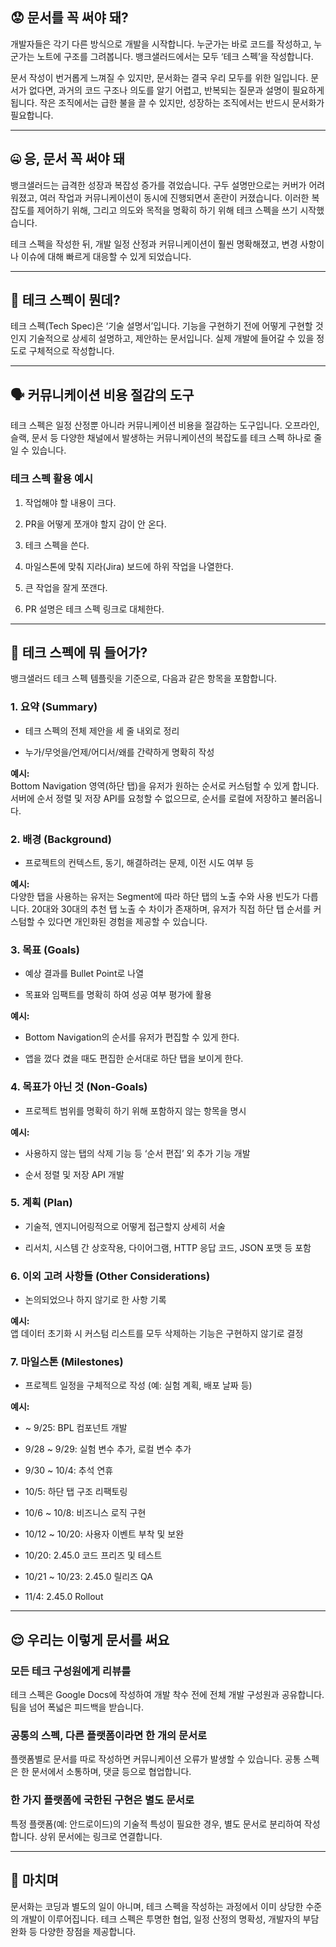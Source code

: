 ## 😟 문서를 꼭 써야 돼?

개발자들은 각기 다른 방식으로 개발을 시작합니다. 누군가는 바로 코드를 작성하고, 누군가는 노트에 구조를 그려봅니다. 뱅크샐러드에서는 모두 ‘테크 스펙’을 작성합니다.

문서 작성이 번거롭게 느껴질 수 있지만, 문서화는 결국 우리 모두를 위한 일입니다. 문서가 없다면, 과거의 코드 구조나 의도를 알기 어렵고, 반복되는 질문과 설명이 필요하게 됩니다. 작은 조직에서는 급한 불을 끌 수 있지만, 성장하는 조직에서는 반드시 문서화가 필요합니다.

---

## 🤐 응, 문서 꼭 써야 돼

뱅크샐러드는 급격한 성장과 복잡성 증가를 겪었습니다. 구두 설명만으로는 커버가 어려워졌고, 여러 작업과 커뮤니케이션이 동시에 진행되면서 혼란이 커졌습니다. 이러한 복잡도를 제어하기 위해, 그리고 의도와 목적을 명확히 하기 위해 테크 스펙을 쓰기 시작했습니다.

테크 스펙을 작성한 뒤, 개발 일정 산정과 커뮤니케이션이 훨씬 명확해졌고, 변경 사항이나 이슈에 대해 빠르게 대응할 수 있게 되었습니다.

---

## 🤔 테크 스펙이 뭔데?

테크 스펙(Tech Spec)은 ‘기술 설명서’입니다. 기능을 구현하기 전에 어떻게 구현할 것인지 기술적으로 상세히 설명하고, 제안하는 문서입니다. 실제 개발에 들어갈 수 있을 정도로 구체적으로 작성합니다.

---

## 🗣 커뮤니케이션 비용 절감의 도구

테크 스펙은 일정 산정뿐 아니라 커뮤니케이션 비용을 절감하는 도구입니다. 오프라인, 슬랙, 문서 등 다양한 채널에서 발생하는 커뮤니케이션의 복잡도를 테크 스펙 하나로 줄일 수 있습니다.

### 테크 스펙 활용 예시

1. 작업해야 할 내용이 크다.
    
2. PR을 어떻게 쪼개야 할지 감이 안 온다.
    
3. 테크 스펙을 쓴다.
    
4. 마일스톤에 맞춰 지라(Jira) 보드에 하위 작업을 나열한다.
    
5. 큰 작업을 잘게 쪼갠다.
    
6. PR 설명은 테크 스펙 링크로 대체한다.
    

---

## 👀 테크 스펙에 뭐 들어가?

뱅크샐러드 테크 스펙 템플릿을 기준으로, 다음과 같은 항목을 포함합니다.

### 1. 요약 (Summary)

- 테크 스펙의 전체 제안을 세 줄 내외로 정리
    
- 누가/무엇을/언제/어디서/왜를 간략하게 명확히 작성
    

**예시:**  
Bottom Navigation 영역(하단 탭)을 유저가 원하는 순서로 커스텀할 수 있게 합니다. 서버에 순서 정렬 및 저장 API를 요청할 수 없으므로, 순서를 로컬에 저장하고 불러옵니다.

### 2. 배경 (Background)

- 프로젝트의 컨텍스트, 동기, 해결하려는 문제, 이전 시도 여부 등
    

**예시:**  
다양한 탭을 사용하는 유저는 Segment에 따라 하단 탭의 노출 수와 사용 빈도가 다릅니다. 20대와 30대의 추천 탭 노출 수 차이가 존재하며, 유저가 직접 하단 탭 순서를 커스텀할 수 있다면 개인화된 경험을 제공할 수 있습니다.

### 3. 목표 (Goals)

- 예상 결과를 Bullet Point로 나열
    
- 목표와 임팩트를 명확히 하여 성공 여부 평가에 활용
    

**예시:**

- Bottom Navigation의 순서를 유저가 편집할 수 있게 한다.
    
- 앱을 껐다 켰을 때도 편집한 순서대로 하단 탭을 보이게 한다.
    

### 4. 목표가 아닌 것 (Non-Goals)

- 프로젝트 범위를 명확히 하기 위해 포함하지 않는 항목을 명시
    

**예시:**

- 사용하지 않는 탭의 삭제 기능 등 ‘순서 편집’ 외 추가 기능 개발
    
- 순서 정렬 및 저장 API 개발
    

### 5. 계획 (Plan)

- 기술적, 엔지니어링적으로 어떻게 접근할지 상세히 서술
    
- 리서치, 시스템 간 상호작용, 다이어그램, HTTP 응답 코드, JSON 포맷 등 포함
    

### 6. 이외 고려 사항들 (Other Considerations)

- 논의되었으나 하지 않기로 한 사항 기록
    

**예시:**  
앱 데이터 초기화 시 커스텀 리스트를 모두 삭제하는 기능은 구현하지 않기로 결정

### 7. 마일스톤 (Milestones)

- 프로젝트 일정을 구체적으로 작성 (예: 실험 계획, 배포 날짜 등)
    

**예시:**

- ~ 9/25: BPL 컴포넌트 개발
    
- 9/28 ~ 9/29: 실험 변수 추가, 로컬 변수 추가
    
- 9/30 ~ 10/4: 추석 연휴
    
- 10/5: 하단 탭 구조 리팩토링
    
- 10/6 ~ 10/8: 비즈니스 로직 구현
    
- 10/12 ~ 10/20: 사용자 이벤트 부착 및 보완
    
- 10/20: 2.45.0 코드 프리즈 및 테스트
    
- 10/21 ~ 10/23: 2.45.0 릴리즈 QA
    
- 11/4: 2.45.0 Rollout
    

---

## 😌 우리는 이렇게 문서를 써요

### 모든 테크 구성원에게 리뷰를

테크 스펙은 Google Docs에 작성하여 개발 착수 전에 전체 개발 구성원과 공유합니다. 팀을 넘어 폭넓은 피드백을 받습니다.

### 공통의 스펙, 다른 플랫폼이라면 한 개의 문서로

플랫폼별로 문서를 따로 작성하면 커뮤니케이션 오류가 발생할 수 있습니다. 공통 스펙은 한 문서에서 소통하며, 댓글 등으로 협업합니다.

### 한 가지 플랫폼에 국한된 구현은 별도 문서로

특정 플랫폼(예: 안드로이드)의 기술적 특성이 필요한 경우, 별도 문서로 분리하여 작성합니다. 상위 문서에는 링크로 연결합니다.

---

## 🥰 마치며

문서화는 코딩과 별도의 일이 아니며, 테크 스펙을 작성하는 과정에서 이미 상당한 수준의 개발이 이루어집니다. 테크 스펙은 투명한 협업, 일정 산정의 명확성, 개발자의 부담 완화 등 다양한 장점을 제공합니다.
